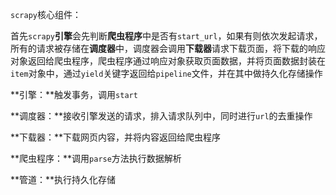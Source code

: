 `scrapy`核心组件：

首先`scrapy`**引擎**会先判断**爬虫程序**中是否有`start_url`，如果有则依次发起请求，所有的请求被存储在**调度器**中，调度器会调用**下载器**请求下载页面，将下载的响应对象返回给爬虫程序，爬虫程序通过响应对象获取页面数据，并将页面数据封装在`item`对象中，通过`yield`关键字返回给`pipeline`文件，并在其中做持久化存储操作



**引擎：**触发事务，调用`start`

**调度器：**接收引擎发送的请求，排入请求队列中，同时进行`url`的去重操作

**下载器：**下载网页内容，并将内容返回给爬虫程序

**爬虫程序：**调用`parse`方法执行数据解析

**管道：**执行持久化存储